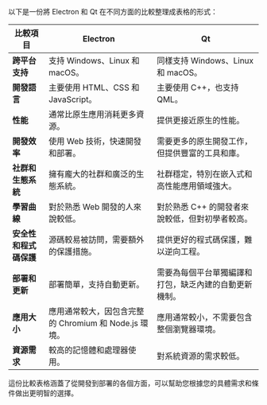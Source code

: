 以下是一份將 Electron 和 Qt 在不同方面的比較整理成表格的形式：

|比較項目|Electron|Qt|
|---|---|---|
|**跨平台支持**|支持 Windows、Linux 和 macOS。|同樣支持 Windows、Linux 和 macOS。|
|**開發語言**|主要使用 HTML、CSS 和 JavaScript。|主要使用 C++，也支持 QML。|
|**性能**|通常比原生應用消耗更多資源。|提供更接近原生的性能。|
|**開發效率**|使用 Web 技術，快速開發和部署。|需要更多的原生開發工作，但提供豐富的工具和庫。|
|**社群和生態系統**|擁有龐大的社群和廣泛的生態系統。|社群穩定，特別在嵌入式和高性能應用領域強大。|
|**學習曲線**|對於熟悉 Web 開發的人來說較低。|對於熟悉 C++ 的開發者來說較低，但對初學者較高。|
|**安全性和程式碼保護**|源碼較易被訪問，需要額外的保護措施。|提供更好的程式碼保護，難以逆向工程。|
|**部署和更新**|部署簡單，支持自動更新。|需要為每個平台單獨編譯和打包，缺乏內建的自動更新機制。|
|**應用大小**|應用通常較大，因包含完整的 Chromium 和 Node.js 環境。|應用通常較小，不需要包含整個瀏覽器環境。|
|**資源需求**|較高的記憶體和處理器使用。|對系統資源的需求較低。|

這份比較表格涵蓋了從開發到部署的各個方面，可以幫助您根據您的具體需求和條件做出更明智的選擇。
